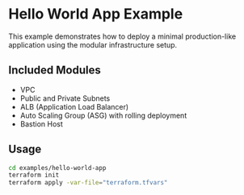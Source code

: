 # Hello World App Example

This example demonstrates how to deploy a minimal production-like application using the modular infrastructure setup.

## Included Modules

- VPC
- Public and Private Subnets
- ALB (Application Load Balancer)
- Auto Scaling Group (ASG) with rolling deployment
- Bastion Host

## Usage

```bash
cd examples/hello-world-app
terraform init
terraform apply -var-file="terraform.tfvars"
